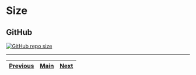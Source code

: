 # Size

## GitHub
<a href="#">![GitHub repo size](https://img.shields.io/github/repo-size/ImLinkn/spotify-auth-service?style=flat-square&logo=GitHub&label=Repo%20Size)</a>
___
| [Previous](LICENSE.md) | [Main](../README.md) | [Next](SOCIAL.md) |
| :------: | :--: | :--: |
